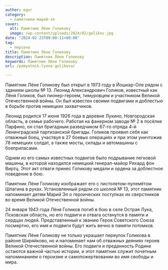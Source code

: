 ```yaml
---
author: egor
category:
  - памятники-марий-эл
cover:
  alt: Памятник Лёне Голикову
  image: /wp-content/uploads/2024/02/golikov.jpg
date: "2024-02-23T09:00:11+00:00"
tag:
  - персона
title: Памятник Лёне Голикову
description: Памятник Лёне Голикову
keywords: Памятник Лёне Голикову
url: /pamyatnik-lyone-golikovu/

---
```

Памятник Лёне Голикову был открыт в 1973 году в Йошкар-Оле рядом с зданием школы № 13. Леонид Александрович Голиков, известный как Лёня Голиков, был пионер-героем, тимуровцем и участником Великой Отечественной войны. Он был известен своими подвигами и доблестью в борьбе против немецких захватчиков.

Леонид родился 17 июня 1926 года в деревне Лукино, Новгородская область, в семье рабочего. Работая на фанерном заводе № 2 в посёлке Парфино, он стал бригадным разведчиком 67-го отряда 4-й Ленинградской партизанской бригады. Голиков проявил себя как отважный боец, участвуя в 27 боевых операциях и при этом уничтожив 78 немецких солдат, а также мосты, склады и автомашины с боеприпасами.

Одним из его самых известных подвигов было подрывание легковой машины, в которой находился немецкий генерал-майор Рихард фон Виртц. Этот акт отваги принес Голикову медали и ордена за доблестное поведение в бою.

Памятник Лёне Голикову изображает его с пистолетом-пулемётом Шпагина в руках. Установленный рядом со школой № 13, этот памятник напоминает детям Марий Эл о героических поступках их сверстников  во время Великой Отечественной войны.

24 января 1943 года Лёня Голиков погиб в бою в селе Острая Лука, Псковская область, но его подвиги и отвага останутся в памяти и сердцах людей. Представленный к званию Героя Советского Союза посмертно, его имя и подвиги будут жить вечно в памяти потомков.

Памятник Лёне Голикову не только украшает переулок Голикова в районе Ширяйково, но и напоминает нам об отважных деяниях героев Великой Отечественной войны. Его подвиги и преданность Родине остаются важной частью истории, и этот памятник служит почетным напоминанием о героизме и самопожертвовании во имя свободы и мира.
